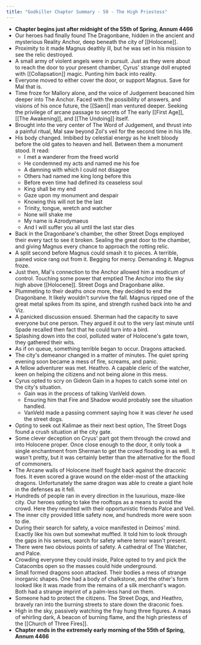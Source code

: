 ```yaml
---
title: "Godkiller Chapter Summary - 50 - The High Priestess"
---
```

- **Chapter begins just after midnight of the 55th of Spring, Annum 4466**
- Our heroes had finally found The Dragonbane, hidden in the ancient and mysterious Reality Anchor, deep beneath the city of [[Holocene]].
- Proximity to it made Magnus deathly ill, but he was set in his mission to see the relic destroyed.
- A small army of violent angels were in pursuit. Just as they were about to reach the door to your present chamber, Cyrus' strange doll erupted with [[Collapsation]] magic. Punting him back into reality.
- Everyone moved to either cover the door, or support Magnus. Save for Mal that is.
- Time froze for Mallory alone, and the voice of Judgement beaconed him deeper into The Anchor. Faced with the possibility of answers, and visions of his once future, the [[Saen]] man ventured deeper. Seeking the privilege of arcane passage to secrets of The early [[First Age]], [[The Awakening]], and [[The Undoing]] itself.
- Brought into the very center of The Word of Judgement, and thrust into a painful ritual, Mal saw beyond Zol's veil for the second time in his life.
- His body changed. Imbibed by celestial energy as he knelt bloody before the old gates to heaven and hell. Between them a monument stood. It read:
	- I met a wanderer from the freed world
	- He condemned my acts and named me his foe
	- A damning with which I could not disagree
	- Others had named me king long before this
	- Before even time had defined its ceaseless soul
	- King shall be my end
	- Gaze upon my monument and despair
	- Knowing this will not be the last
	- Trinity, tongue, wretch and watcher
	- None will shake me
	- My name is Azrodymaeus
	- And I will suffer you all until the last star dies
- Back in the Dragonbane's chamber, the other Street Dogs employed their every tact to see it broken. Sealing the great door to the chamber, and giving Magnus every chance to approach the rotting relic.
- A split second before Magnus could smash it to pieces. A terrible, pained voice rang out from it. Begging for mercy. Demanding it. Magnus froze.
- Just then, Mal's connection to the Anchor allowed him a modicum of control. Touching some power that emptied The Anchor into the sky high above [[Holocene]]. Street Dogs and Dragonbane alike.
- Plummeting to their deaths once more, they decided to end the Dragonbane. It likely wouldn't survive the fall. Magnus ripped one of the great metal spikes from its spine, and strength rushed back into he and Viz.
- A panicked discussion ensued. Sherman had the capacity to save everyone but one person. They argued it out to the very last minute until Spade recalled then fact that he could turn into a bird.
- Splashing down into the cool, polluted water of Holocene's gate town, they gathered their wits.
- As if on queue, something terrible began to occur. Dragons attacked.
- The city's demeanor changed in a matter of minutes. The quiet spring evening soon became a mess of fire, screams, and panic.
- A fellow adventurer was met. Heathro. A capable cleric of the watcher, keen on helping the citizens and not being alone in this mess.
- Cyrus opted to scry on Gideon Gain in a hopes to catch some intel on the city's situation.
	- Gain was in the process of talking VanVeld down.
	- Ensuring him that Fire and Shadow would probably see the situation handled.
	- VanVeld made a passing comment saying how it was clever *he* used the street dogs.
- Opting to seek out Kalimae as their next best option, The Street Dogs found a crush situation at the city gate.
- Some clever deception on Cryus' part got them through the crowd and into Holocene proper. Once close enough to the door, it only took a single enchantment from Sherman to get the crowd flooding in as well. It wasn't pretty, but it was certainly better than the alternative for the flood of commoners.
- The Arcane walls of Holocene itself fought back against the draconic foes. It even scored a grave wound on the elder-most of the attacking dragons. Unfortunately the same dragon was able to create a giant hole in the defenses as it fell.
- Hundreds of people ran in every direction in the luxurious, maze-like city. Our heroes opting to take the rooftops as a means to avoid the crowd. Here they reunited with their opportunistic friends Palce and Veil.
- The inner city provided little safety now, and hundreds more were soon to die.
- During their search for safety, a voice manifested in Deimos' mind. Exactly like his own but somewhat muffled. It told him to look through the gaps in his senses, search for safety where terror wasn't present.
- There were two obvious points of safety. A cathedral of The Watcher, and Palce.
- Crowding everyone they could inside, Palce opted to try and pick the Catacombs open so the masses could hide underground.
- Small formed dragons soon attacked. Their bodies a mess of strange inorganic shapes. One had a body of chalkstone, and the other's form looked like it was made from the remains of a silk merchant's wagon. Both had a strange imprint of a palm-less hand on them.
- Someone had to protect the citizens. The Street Dogs, and Heathro, bravely ran into the burning streets to stare down the draconic foes.
- High in the sky, passively watching the fray hung three figures. A mass of whirling dark, A beacon of burning flame, and the high priestess of the [[Church of Three Fires]].
- **Chapter ends in the extremely early morning of the 55th of Spring, Annum 4466**